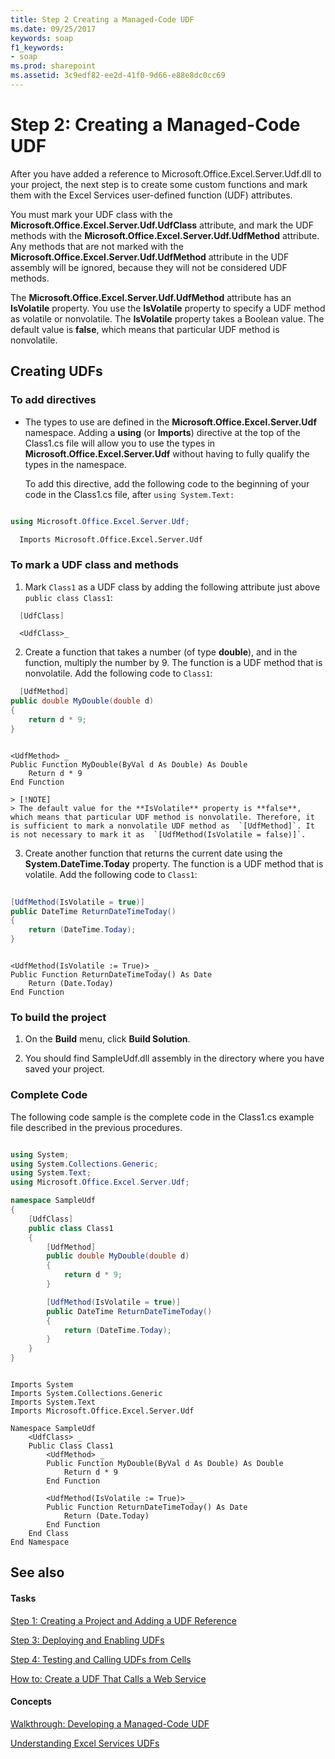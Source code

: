 ```yaml
---
title: Step 2 Creating a Managed-Code UDF
ms.date: 09/25/2017
keywords: soap
f1_keywords:
- soap
ms.prod: sharepoint
ms.assetid: 3c9edf82-ee2d-41f0-9d66-e88e8dc0cc69
---
```



# Step 2: Creating a Managed-Code UDF

After you have added a reference to Microsoft.Office.Excel.Server.Udf.dll to your project, the next step is to create some custom functions and mark them with the Excel Services user-defined function (UDF) attributes. 
  
    
    

You must mark your UDF class with the **Microsoft.Office.Excel.Server.Udf.UdfClass** attribute, and mark the UDF methods with the **Microsoft.Office.Excel.Server.Udf.UdfMethod** attribute.
Any methods that are not marked with the **Microsoft.Office.Excel.Server.Udf.UdfMethod** attribute in the UDF assembly will be ignored, because they will not be considered UDF methods.
  
    
    

The **Microsoft.Office.Excel.Server.Udf.UdfMethod** attribute has an **IsVolatile** property. You use the **IsVolatile** property to specify a UDF method as volatile or nonvolatile. The **IsVolatile** property takes a Boolean value. The default value is **false**, which means that particular UDF method is nonvolatile. 
## Creating UDFs


### To add directives


- The types to use are defined in the **Microsoft.Office.Excel.Server.Udf** namespace. Adding a **using** (or **Imports**) directive at the top of the Class1.cs file will allow you to use the types in **Microsoft.Office.Excel.Server.Udf** without having to fully qualify the types in the namespace.
    
    To add this directive, add the following code to the beginning of your code in the Class1.cs file, after  `using System.Text:`
    


```cs
  
using Microsoft.Office.Excel.Server.Udf; 
```




```VB.net
  Imports Microsoft.Office.Excel.Server.Udf
```


### To mark a UDF class and methods


1. Mark  `Class1` as a UDF class by adding the following attribute just above `public class Class1`: 
    
```cs
  [UdfClass]
```


```VB.net
  <UdfClass>_
```

2. Create a function that takes a number (of type **double**), and in the function, multiply the number by 9. The function is a UDF method that is nonvolatile. Add the following code to  `Class1`:
    
```cs
  [UdfMethod]
public double MyDouble(double d)
{
    return d * 9;
}
```


```VB.net
  
<UdfMethod> _
Public Function MyDouble(ByVal d As Double) As Double
    Return d * 9
End Function
```


    > [!NOTE]
    > The default value for the **IsVolatile** property is **false**, which means that particular UDF method is nonvolatile. Therefore, it is sufficient to mark a nonvolatile UDF method as  `[UdfMethod]`. It is not necessary to mark it as  `[UdfMethod(IsVolatile = false)]`. 
    
3. Create another function that returns the current date using the **System.DateTime.Today** property. The function is a UDF method that is volatile. Add the following code to `Class1`:
    
```cs
  
[UdfMethod(IsVolatile = true)]
public DateTime ReturnDateTimeToday()
{
    return (DateTime.Today);
}      
```


```VB.net
  
<UdfMethod(IsVolatile := True)> _
Public Function ReturnDateTimeToday() As Date
    Return (Date.Today)
End Function
```


### To build the project


1. On the **Build** menu, click **Build Solution**.
    
  
2. You should find SampleUdf.dll assembly in the directory where you have saved your project. 
    
  

### Complete Code

The following code sample is the complete code in the Class1.cs example file described in the previous procedures.
  
    
    

```cs

using System;
using System.Collections.Generic;
using System.Text;
using Microsoft.Office.Excel.Server.Udf;

namespace SampleUdf
{
    [UdfClass]
    public class Class1
    {
        [UdfMethod]
        public double MyDouble(double d)
        {
            return d * 9;
        }  

        [UdfMethod(IsVolatile = true)]
        public DateTime ReturnDateTimeToday()
        {
            return (DateTime.Today);
        }
    }
}
```


```VB.net

Imports System
Imports System.Collections.Generic
Imports System.Text
Imports Microsoft.Office.Excel.Server.Udf

Namespace SampleUdf
    <UdfClass> _
    Public Class Class1
        <UdfMethod> _
        Public Function MyDouble(ByVal d As Double) As Double
            Return d * 9
        End Function

        <UdfMethod(IsVolatile := True)> _
        Public Function ReturnDateTimeToday() As Date
            Return (Date.Today)
        End Function
    End Class
End Namespace
```


## See also


#### Tasks


  
    
    
 [Step 1: Creating a Project and Adding a UDF Reference](step-1-creating-a-project-and-adding-a-udf-reference.md)
  
    
    
 [Step 3: Deploying and Enabling UDFs](step-3-deploying-and-enabling-udfs.md)
  
    
    
 [Step 4: Testing and Calling UDFs from Cells](step-4-testing-and-calling-udfs-from-cells.md)
  
    
    
 [How to: Create a UDF That Calls a Web Service](how-to-create-a-udf-that-calls-a-web-service.md)
#### Concepts


  
    
    
 [Walkthrough: Developing a Managed-Code UDF](walkthrough-developing-a-managed-code-udf.md)
  
    
    
 [Understanding Excel Services UDFs](understanding-excel-services-udfs.md)
